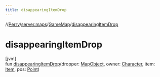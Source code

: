 ```yaml
---
title: disappearingItemDrop
---
```

//[Perry](../../../index.html)/[server.maps](../index.html)/[GameMap](index.html)/[disappearingItemDrop](disappearing-item-drop.html)



# disappearingItemDrop



[jvm]\
fun [disappearingItemDrop](disappearing-item-drop.html)(dropper: [MapObject](../-map-object/index.html), owner: [Character](../../client/-character/index.html), item: [Item](../../client.inventory/-item/index.html), pos: [Point](https://docs.oracle.com/javase/8/docs/api/java/awt/Point.html))




